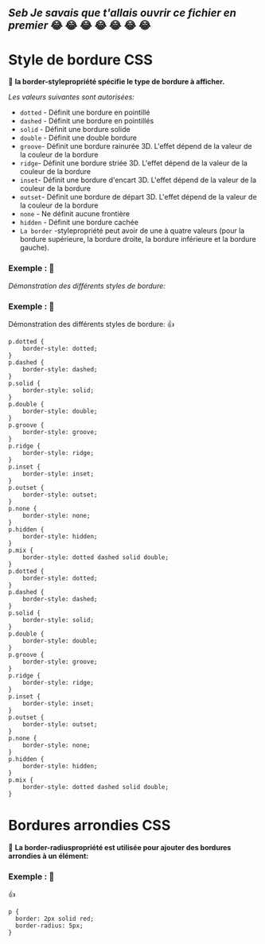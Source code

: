 ## <strong><em>Seb</strong></em> _Je savais que t'allais ouvrir ce fichier en premier_ :joy: :joy: :joy: :joy: :joy: :joy: :joy:

# Style de bordure CSS

:anger: <strong>la border-stylepropriété spécifie le type de bordure à afficher.</strong>

 _Les valeurs suivantes sont autorisées:_

+ `dotted` - Définit une bordure en pointillé
+ `dashed` - Définit une bordure en pointillés
+ `solid` - Définit une bordure solide
+ `double` - Définit une double bordure
+ `groove`- Définit une bordure rainurée 3D. L'effet dépend de la valeur de la couleur de la bordure
+ `ridge`- Définit une bordure striée 3D. L'effet dépend de la valeur de la couleur de la bordure
+ `inset`- Définit une bordure d'encart 3D. L'effet dépend de la valeur de la couleur de la bordure
+ `outset`- Définit une bordure de départ 3D. L'effet dépend de la valeur de la couleur de la bordure
+ `none` - Ne définit aucune frontière
+ `hidden` - Définit une bordure cachée
+ `La border` -stylepropriété peut avoir de une à quatre valeurs (pour la bordure supérieure, la bordure droite, la bordure inférieure et la bordure gauche).

### Exemple : :speech_balloon:

_Démonstration des différents styles de bordure:_

### Exemple : :speech_balloon: 

Démonstration des différents styles de bordure: :thumbsup:

```
p.dotted {
    border-style: dotted;
}
p.dashed {
    border-style: dashed;
}
p.solid {
    border-style: solid;
}
p.double {
    border-style: double;
}
p.groove {
    border-style: groove;
}
p.ridge {
    border-style: ridge;
}
p.inset {
    border-style: inset;
}
p.outset {
    border-style: outset;
}
p.none {
    border-style: none;
}
p.hidden {
    border-style: hidden;
}
p.mix {
    border-style: dotted dashed solid double;
}
p.dotted {
    border-style: dotted;
}
p.dashed {
    border-style: dashed;
}
p.solid {
    border-style: solid;
}
p.double {
    border-style: double;
}
p.groove {
    border-style: groove;
}
p.ridge {
    border-style: ridge;
}
p.inset {
    border-style: inset;
}
p.outset {
    border-style: outset;
}
p.none {
    border-style: none;
}
p.hidden {
    border-style: hidden;
}
p.mix {
    border-style: dotted dashed solid double;
}
```
>
>

# Bordures arrondies CSS

:anger: <strong>La border-radiuspropriété est utilisée pour ajouter des bordures arrondies à un élément:</strong>


### Exemple : :speech_balloon:

:thumbsup:

```
p {
  border: 2px solid red;
  border-radius: 5px;
}
```